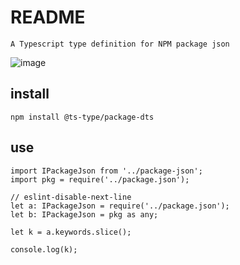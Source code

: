 # README

    A Typescript type definition for NPM package json

![image](../../image.png)

## install

```
npm install @ts-type/package-dts
```

## use

```
import IPackageJson from '../package-json';
import pkg = require('../package.json');

// eslint-disable-next-line
let a: IPackageJson = require('../package.json');
let b: IPackageJson = pkg as any;

let k = a.keywords.slice();

console.log(k);
```
